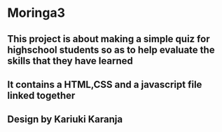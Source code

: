 # Moringa3
## This project is about making a simple quiz for highschool students so as to help evaluate the skills that they have learned
## It contains a HTML,CSS and a javascript file linked together
## Design by Kariuki Karanja
